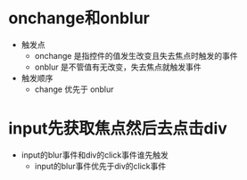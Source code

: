 # onchange和onblur
* 触发点
    - onchange 是指控件的值发生改变且失去焦点时触发的事件
    - onblur 是不管值有无改变，失去焦点就触发事件
* 触发顺序
    - change 优先于 onblur

# input先获取焦点然后去点击div
* input的blur事件和div的click事件谁先触发
    - input的blur事件优先于div的click事件
